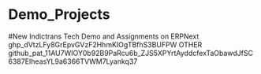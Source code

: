 # Demo_Projects
#New Indictrans Tech
Demo and Assignments on ERPNext
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
OTHER 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
